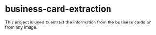 # business-card-extraction
This project is used to extract the information from the business cards or from any image.
